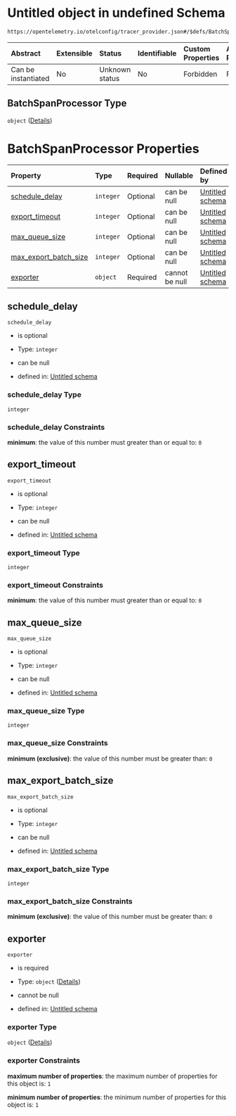 # Untitled object in undefined Schema

```txt
https://opentelemetry.io/otelconfig/tracer_provider.json#/$defs/BatchSpanProcessor
```



| Abstract            | Extensible | Status         | Identifiable | Custom Properties | Additional Properties | Access Restrictions | Defined In                                                                       |
| :------------------ | :--------- | :------------- | :----------- | :---------------- | :-------------------- | :------------------ | :------------------------------------------------------------------------------- |
| Can be instantiated | No         | Unknown status | No           | Forbidden         | Forbidden             | none                | [tracer\_provider.json\*](../schema/tracer_provider.json "open original schema") |

## BatchSpanProcessor Type

`object` ([Details](tracer_provider-defs-batchspanprocessor.md))

# BatchSpanProcessor Properties

| Property                                           | Type      | Required | Nullable       | Defined by                                                                                                                                                                                                           |
| :------------------------------------------------- | :-------- | :------- | :------------- | :------------------------------------------------------------------------------------------------------------------------------------------------------------------------------------------------------------------- |
| [schedule\_delay](#schedule_delay)                 | `integer` | Optional | can be null    | [Untitled schema](tracer_provider-defs-batchspanprocessor-properties-schedule_delay.md "https://opentelemetry.io/otelconfig/tracer_provider.json#/$defs/BatchSpanProcessor/properties/schedule_delay")               |
| [export\_timeout](#export_timeout)                 | `integer` | Optional | can be null    | [Untitled schema](tracer_provider-defs-batchspanprocessor-properties-export_timeout.md "https://opentelemetry.io/otelconfig/tracer_provider.json#/$defs/BatchSpanProcessor/properties/export_timeout")               |
| [max\_queue\_size](#max_queue_size)                | `integer` | Optional | can be null    | [Untitled schema](tracer_provider-defs-batchspanprocessor-properties-max_queue_size.md "https://opentelemetry.io/otelconfig/tracer_provider.json#/$defs/BatchSpanProcessor/properties/max_queue_size")               |
| [max\_export\_batch\_size](#max_export_batch_size) | `integer` | Optional | can be null    | [Untitled schema](tracer_provider-defs-batchspanprocessor-properties-max_export_batch_size.md "https://opentelemetry.io/otelconfig/tracer_provider.json#/$defs/BatchSpanProcessor/properties/max_export_batch_size") |
| [exporter](#exporter)                              | `object`  | Required | cannot be null | [Untitled schema](tracer_provider-defs-spanexporter.md "https://opentelemetry.io/otelconfig/tracer_provider.json#/$defs/BatchSpanProcessor/properties/exporter")                                                     |

## schedule\_delay



`schedule_delay`

* is optional

* Type: `integer`

* can be null

* defined in: [Untitled schema](tracer_provider-defs-batchspanprocessor-properties-schedule_delay.md "https://opentelemetry.io/otelconfig/tracer_provider.json#/$defs/BatchSpanProcessor/properties/schedule_delay")

### schedule\_delay Type

`integer`

### schedule\_delay Constraints

**minimum**: the value of this number must greater than or equal to: `0`

## export\_timeout



`export_timeout`

* is optional

* Type: `integer`

* can be null

* defined in: [Untitled schema](tracer_provider-defs-batchspanprocessor-properties-export_timeout.md "https://opentelemetry.io/otelconfig/tracer_provider.json#/$defs/BatchSpanProcessor/properties/export_timeout")

### export\_timeout Type

`integer`

### export\_timeout Constraints

**minimum**: the value of this number must greater than or equal to: `0`

## max\_queue\_size



`max_queue_size`

* is optional

* Type: `integer`

* can be null

* defined in: [Untitled schema](tracer_provider-defs-batchspanprocessor-properties-max_queue_size.md "https://opentelemetry.io/otelconfig/tracer_provider.json#/$defs/BatchSpanProcessor/properties/max_queue_size")

### max\_queue\_size Type

`integer`

### max\_queue\_size Constraints

**minimum (exclusive)**: the value of this number must be greater than: `0`

## max\_export\_batch\_size



`max_export_batch_size`

* is optional

* Type: `integer`

* can be null

* defined in: [Untitled schema](tracer_provider-defs-batchspanprocessor-properties-max_export_batch_size.md "https://opentelemetry.io/otelconfig/tracer_provider.json#/$defs/BatchSpanProcessor/properties/max_export_batch_size")

### max\_export\_batch\_size Type

`integer`

### max\_export\_batch\_size Constraints

**minimum (exclusive)**: the value of this number must be greater than: `0`

## exporter



`exporter`

* is required

* Type: `object` ([Details](tracer_provider-defs-spanexporter.md))

* cannot be null

* defined in: [Untitled schema](tracer_provider-defs-spanexporter.md "https://opentelemetry.io/otelconfig/tracer_provider.json#/$defs/BatchSpanProcessor/properties/exporter")

### exporter Type

`object` ([Details](tracer_provider-defs-spanexporter.md))

### exporter Constraints

**maximum number of properties**: the maximum number of properties for this object is: `1`

**minimum number of properties**: the minimum number of properties for this object is: `1`
